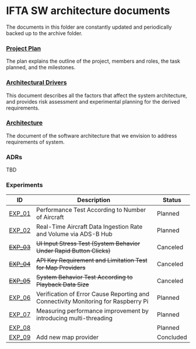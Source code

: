 # IFTA SW architecture documents

The documents in this folder are constantly updated and periodically backed up to the archive folder.

### [Project Plan](./project-plan.md)

The plan explains the outline of the project, members and roles, the task planned, and the milestones.

### [Architectural Drivers](./architectural-drivers.md)

This document describes all the factors that affect the system architecture, and provides risk assessment and experimental planning for the derived requirements.

### [Architecture](./architecture.md)

The document of the software architecture that we envision to address requirements of system.

### ADRs

TBD

### Experiments

| ID                                                 | Description                                                  | Status    |
| -------------------------------------------------- | ------------------------------------------------------------ | --------- |
| [EXP_01](./experiments/exp01-aircraft-number.md)   | Performance Test According to Number of Aircraft             | Planned   |
| [EXP_02](./experiments/exp02-ingestion-rate.md)    | Real-Time Aircraft Data Ingestion Rate and Volume via ADS-B Hub | Planned   |
| [~~EXP_03~~](./experiments/exp03-stress-input.md)  | ~~UI Input Stress Test (System Behavior Under Rapid Button Clicks)~~ | Canceled  |
| [~~EXP_04~~](./experiments/exp04-map-api.md)       | ~~API Key Requirement and Limitation Test for Map Providers~~ | Canceled  |
| [~~EXP_05~~](./experiments/exp05-playback-size.md) | ~~System Behavior Test According to Playback Data Size~~     | Canceled  |
| [EXP_06](./experiments/exp06-pi-operation.md)      | Verification of Error Cause Reporting and Connectivity Monitoring for Raspberry Pi | Planned   |
| [EXP_07](./experiments/exp07-multi-thread.md)      | Measuring performance improvement by introducing multi-threading | Planned   |
| [EXP_08](./experiments/exp08-big-query.md)         |                                                              | Planned   |
| [EXP_09](./experiments/exp09-new-map.md)           | Add new map provider                                         | Concluded |
